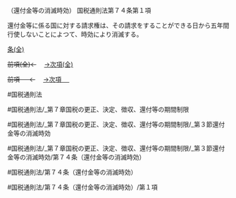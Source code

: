 （還付金等の消滅時効）
国税通則法第７４条第１項

還付金等に係る国に対する請求権は、その請求をすることができる日から五年間行使しないことによつて、時効により消滅する。

[条(全)](国税通則法＿＿＿＿＿第７４条_.md)

~~前項(全)←~~　  [→次項(全)](国税通則法＿＿＿＿＿第７４条第２項_.md)

~~前項 　 ←~~　  [→次項 　 ](国税通則法＿＿＿＿＿第７４条第２項.md)



#国税通則法

#国税通則法/_第７章国税の更正、決定、徴収、還付等の期間制限

#国税通則法/_第７章国税の更正、決定、徴収、還付等の期間制限/_第３節還付金等の消滅時効

#国税通則法/_第７章国税の更正、決定、徴収、還付等の期間制限/_第３節還付金等の消滅時効/第７４条（還付金等の消滅時効）

#国税通則法/第７４条（還付金等の消滅時効）

#国税通則法/第７４条（還付金等の消滅時効）/第１項

